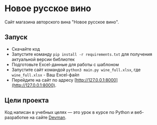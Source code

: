 # Новое русское вино

Сайт магазина авторского вина "Новое русское вино".

## Запуск

- Скачайте код
- Запустите команду `pip install -r requirements.txt` для получения актуальной версии библиотек
- Подготовьте Excel-данные для работы с шаблоном
- Запустите сайт командой `python3 main.py wine_full.xlsx`, где `wine_full.xlsx` - Ваш Excel-файл
- Перейдите на сайт по адресу [http://127.0.0.1:8000](http://127.0.0.1:8000).



## Цели проекта

Код написан в учебных целях — это урок в курсе по Python и веб-разработке на сайте [Devman](https://dvmn.org).


